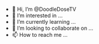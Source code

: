 - 👋 Hi, I’m @DoodleDoseTV
- 👀 I’m interested in ...
- 🌱 I’m currently learning ...
- 💞️ I’m looking to collaborate on ...
- 📫 How to reach me ...

<!---
DoodleDoseTV/DoodleDoseTV is a ✨ special ✨ repository because its `README.md` (this file) appears on your GitHub profile.
You can click the Preview link to take a look at your changes.
--->
